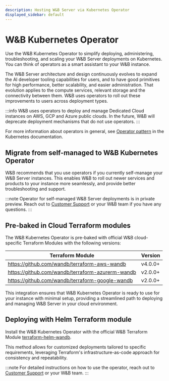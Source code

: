 ```yaml
---
description: Hosting W&B Server via Kubernetes Operator
displayed_sidebar: default
---
```


# W&B Kubernetes Operator

Use the W&B Kubernetes Operator to simplify deploying, administering, troubleshooting, and scaling your W&B Server deployments on Kubernetes. You can think of operators as a smart assistant to your W&B instance.

The W&B Server architecture and design continuously evolves to expand the AI developer tooling capabilities for users, and to have good primitives for high performance, better scalability, and easier administration. That evolution applies to the compute services, relevant storage and the connectivity between them. W&B uses operators to roll out these improvements to users across deployment types.

:::info
W&B uses operators to deploy and manage Dedicated Cloud instances on AWS, GCP and Azure public clouds. In the future, W&B will deprecate deployment mechanisms that do not use operators.
:::

For more information about operators in general, see [Operator pattern](https://kubernetes.io/docs/concepts/extend-kubernetes/operator/) in the Kubernetes documentation.



## Migrate from self-managed to W&B Kubernetes Operator
W&B recommends that you use operators if you currently self-manage your W&B Server instances. This enables W&B to roll out newer services and products to your instance more seamlessly, and provide better troubleshooting and support.

:::note
Operator for self-managed W&B Server deployments is in private preview. Reach out to [Customer Support](mailto:support@wandb.com) or your W&B team if you have any questions.
:::

## Pre-baked in Cloud Terraform modules

The W&B Kubernetes Operator is pre-baked with official W&B cloud-specific Terraform Modules with the following versions:

| Terraform Module                                 | Version |
| ------------------------------------------------ | ------- |
| https://github.com/wandb/terraform-aws-wandb     | v4.0.0+ |
| https://github.com/wandb/terraform-azurerm-wandb | v2.0.0+ |
| https://github.com/wandb/terraform-google-wandb  | v2.0.0+ |

This integration ensures that W&B Kubernetes Operator is ready to use for your instance with minimal setup, providing a streamlined path to deploying and managing W&B Server in your cloud environment.

## Deploying with Helm Terraform module

Install the W&B Kubernetes Operator with the official W&B Terraform Module [terraform-helm-wandb](https://github.com/wandb/terraform-helm-wandb).

This method allows for customized deployments tailored to specific requirements, leveraging Terraform's infrastructure-as-code approach for consistency and repeatability.

:::note
For detailed instructions on how to use the operator, reach out to [Customer Support](mailto:support@wandb.com) or your W&B team.
:::
